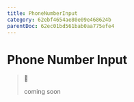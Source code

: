 ```yaml
---
title: PhoneNumberInput
category: 62ebf4654ae80e09e468624b
parentDoc: 62ec01bd561bab0aa775efe4
---
```


# Phone Number Input
>🚧 
>
> coming soon